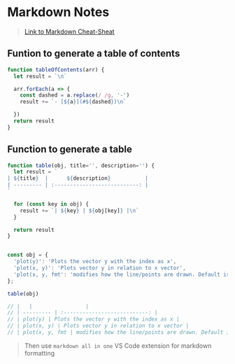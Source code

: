 # Markdown Notes


> [Link to Markdown Cheat-Sheat](https://github.com/adam-p/markdown-here/wiki/Markdown-Cheatsheet)

## Funtion to generate a table of contents
```javascript
function tableOfContents(arr) {
  let result = `\n`

  arr.forEach(a => {
	const dashed = a.replace(/ /g, '-')
    result += `- [${a}](#${dashed})\n`

  })
  return result
}
```


## Function to generate a table
```javascript
function table(obj, title='', description='') {
  let result = `
| ${title}  |      ${description}           |
| --------- | :---------------------------: |
`

  for (const key in obj) {
    result += `| ${key} | ${obj[key]} |\n`
  }

  return result
}


const obj = {
  'plot(y)': 'Plots the vector y with the index as x',
  'plot(x, y)': 'Plots vector y in relation to x vector',
  'plot(x, y, fmt': 'modifies how the line/points are drawn. Default is `-` solid line',
};

table(obj)

// |   |                 |
// | --------- | :---------------------------: |
// | plot(y) | Plots the vector y with the index as x |
// | plot(x, y) | Plots vector y in relation to x vector |
// | plot(x, y, fmt | modifies how the line/points are drawn. Default is `-` solid line |


```
> Then use `markdown all in one` VS Code extension for markdown formatting




